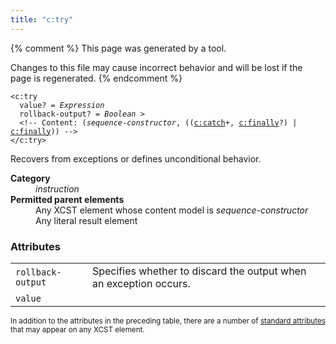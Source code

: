 ```yaml
---
title: "c:try"
---
```


{% comment %}
This page was generated by a tool.

Changes to this file may cause incorrect behavior and will be lost if
the page is regenerated.
{% endcomment %}

<div class="ref-element-syntax language-xml highlighter-rouge"><pre class="highlight"><code><span class="nt">&lt;c:try</span>
  <span>value</span>? = <i title="Expression">Expression</i>
  <span>rollback-output</span>? = <i title="One of the values &#34;yes&#34;, &#34;no&#34;, &#34;true&#34;, &#34;false&#34;, &#34;1&#34; or &#34;0&#34;.">Boolean</i> &gt;
  &lt;!-- Content: (<span><i>sequence-constructor</i></span>, <span>(<span>(<span><a href="catch.html">c:catch</a>+</span>, <span><a href="finally.html">c:finally</a>?</span>)</span> | <a href="finally.html">c:finally</a>)</span>) --&gt;
<span class="nt">&lt;/c:try&gt;</span></code></pre></div>
<p>Recovers from exceptions or defines unconditional behavior.</p>
<dl>
   <dt><b>Category</b></dt>
   <dd><i>instruction</i></dd>
   <dt><b>Permitted parent elements</b></dt>
   <dd>Any XCST element whose content model is <i>sequence-constructor</i></dd>
   <dd>Any literal result element</dd>
</dl>
<h3>Attributes</h3>
<div class="table-responsive">
   <table class="ref-attribs">
      <tr>
         <td><code>rollback-output</code></td>
         <td>Specifies whether to discard the output when an exception occurs.</td>
      </tr>
      <tr>
         <td><code>value</code></td>
         <td></td>
      </tr>
   </table>
</div>
<p><small>
      In addition to the attributes in the preceding table, there are a number of <a href="../c/standard-attributes.html">standard attributes</a> that may appear on any XCST element.
      </small></p>